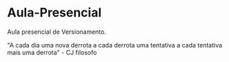 # Aula-Presencial
Aula presencial de Versionamento.

"A cada dia uma nova derrota a cada derrota uma tentativa a cada tentativa mais uma derrota" - CJ filosofo
